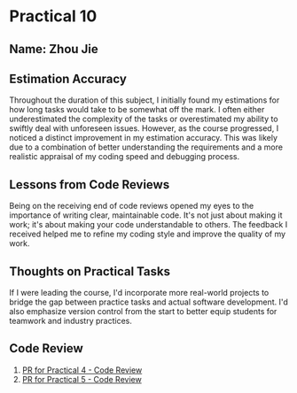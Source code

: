 # Practical 10
 
## Name: Zhou Jie
## Estimation Accuracy
Throughout the duration of this subject, I initially found my estimations for how long tasks would take to be somewhat off the mark. I often either underestimated the complexity of the tasks or overestimated my ability to swiftly deal with unforeseen issues. However, as the course progressed, I noticed a distinct improvement in my estimation accuracy. This was likely due to a combination of better understanding the requirements and a more realistic appraisal of my coding speed and debugging process.

## Lessons from Code Reviews
Being on the receiving end of code reviews opened my eyes to the importance of writing clear, maintainable code. It's not just about making it work; it's about making your code understandable to others. The feedback I received helped me to refine my coding style and improve the quality of my work.

## Thoughts on Practical Tasks
If I were leading the course, I'd incorporate more real-world projects to bridge the gap between practice tasks and actual software development. I'd also emphasize version control from the start to better equip students for teamwork and industry practices.
 
## Code Review
1. [PR for Practical 4 - Code Review](https://github.com/ZhouJie00/cp1404practicals/tree/88b9cab36d74f5f5fed2f4f563ef350b5e4f3471/prac_04)
2. [PR for Practical 5 - Code Review](https://github.com/ZhouJie00/cp1404practicals/tree/88b9cab36d74f5f5fed2f4f563ef350b5e4f3471/prac_05)

